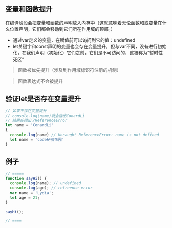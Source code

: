 ## 变量和函数提升
在编译阶段会把变量和函数的声明放入内存中（这就意味着无论函数和或变量在什么位置声明，它们都会移动到它们所在作用域的顶部。）
  * 通过var定义的变量，在赋值前可以访问到它的值：undefined
  * let关键字和const声明的变量也会存在变量提升，但与var不同，没有进行初始化，在我们声明（初始化）它们之前，它们是不可访问的，这被称为“暂时性死区”

> 函数被优先提升（涉及到作用域标识符注册的机制）

> 函数表达式不会被提升

## 验证let是否存在变量提升
```js
// 如果不存在变量提升
// console.log(name)就会输出ConardLi
// 结果却抛出了ReferenceError
let name = 'ConardLi'
{
  console.log(name) // Uncaught ReferenceError: name is not defined
  let name = 'code秘密花园'
}
```

## 例子
```js
// ===== 
function sayHi() {
  console.log(name); // undefined
  console.log(age); // refreence error
  var name = 'Lydia';
  let age = 21;
}

sayHi();

// ====
```